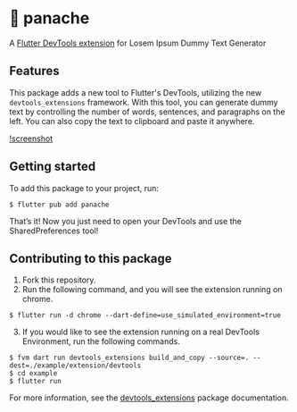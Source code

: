 # 🍹 panache

A [Flutter DevTools extension](https://pub.dev/packages/devtools_extensions) for Losem Ipsum Dummy Text Generator

## Features

This package adds a new tool to Flutter's DevTools, utilizing the new `devtools_extensions` framework. With this tool, you can generate dummy text by controlling the number of words, sentences, and paragraphs on the left. You can also copy the text to clipboard and paste it anywhere.

[!screenshot](/resources/screenshot.png)

## Getting started

To add this package to your project, run:

```shell
$ flutter pub add panache
```

That’s it! Now you just need to open your DevTools and use the SharedPreferences tool!

## Contributing to this package

1. Fork this repository.
2. Run the following command, and you will see the extension running on chrome.

```shell
$ flutter run -d chrome --dart-define=use_simulated_environment=true
```

3. If you would like to see the extension running on a real DevTools Environment, run the following commands.

```shell
$ fvm dart run devtools_extensions build_and_copy --source=. --dest=./example/extension/devtools
$ cd example
$ flutter run
```

For more information, see the [devtools_extensions](https://pub.dev/packages/devtools_extensions) package documentation.
